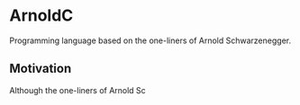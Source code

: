 # ArnoldC

Programming language based on the one-liners of Arnold Schwarzenegger.

## Motivation

Although the one-liners of Arnold Sc